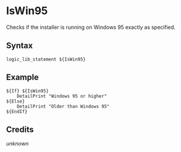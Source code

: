 # IsWin95

Checks if the installer is running on Windows 95 exactly as specified.

## Syntax

	logic_lib_statement ${IsWin95}

## Example

	${If} ${IsWin95}
		DetailPrint "Windows 95 or higher"
	${Else}
		DetailPrint "Older than Windows 95"
	${EndIf}

## Credits

*unknown*
